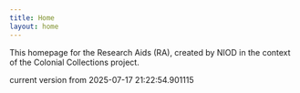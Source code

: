 ```yaml
---
title: Home
layout: home
---
```


This homepage for the Research Aids (RA), created by NIOD in the context of the Colonial Collections project. 


current version from 2025-07-17 21:22:54.901115